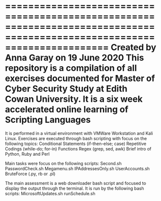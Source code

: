 ==========================================================================================================================
Created by Anna Garay on 19 June 2020
This repository is a compilation of all exercises documented for Master of Cyber Security Study at Edith Cowan University.
It is a six week accelerated online learning of Scripting Languages
==========================================================================================================================

It is performed in a virtual environment with VMWare Workstation and Kali Linux.
Exercises are executed through bash scripting with focus on the following topics:
  Conditional Statements (if-then-else; case)
  Repetitive Codings (while-do; for-in)
  Functions
  Regex (grep, sed, awk)
  Brief intro of Python, Ruby and Perl

Main tasks were focus on the following scripts:
  Second.sh
  PasswordCheck.sh
  Megamenu.sh
  IPAddressesOnly.sh
  UserAccounts.sh
  BruteForce (.py, rb or .pl)
  
The main assessment is a web downloader bash script and focused to display the output through the terminal.
It is run by the following bash scripts:
  MicrosoftUpdates.sh
  runSchedule.sh
 
